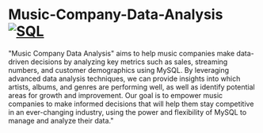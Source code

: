 # Music-Company-Data-Analysis [![SQL](https://img.shields.io/badge/SQL-4479A1?style=for-the-badge&logo=sql&logoColor=white)](Your-SQL-Documentation-Link)
"Music Company Data Analysis" aims to help music companies make data-driven decisions by analyzing key metrics such as sales, streaming numbers, and customer demographics using MySQL. By leveraging advanced data analysis techniques, we can provide insights into which artists, albums, and genres are performing well, as well as identify potential areas for growth and improvement. Our goal is to empower music companies to make informed decisions that will help them stay competitive in an ever-changing industry, using the power and flexibility of MySQL to manage and analyze their data."
